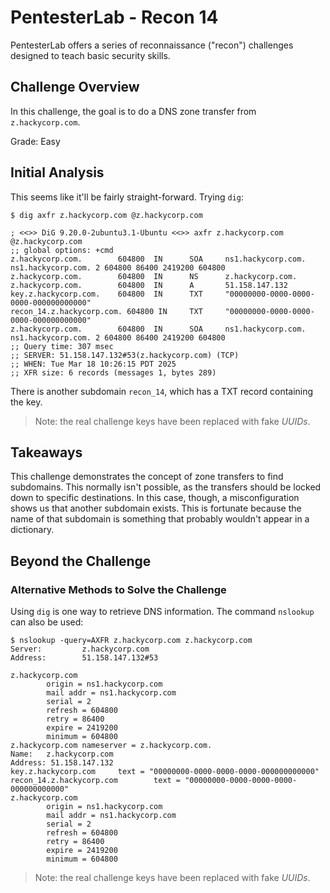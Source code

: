 # PentesterLab - Recon 14

PentesterLab offers a series of reconnaissance ("recon") challenges designed to
teach basic security skills.

## Challenge Overview

In this challenge, the goal is to do a DNS zone transfer from `z.hackycorp.com`.

Grade: Easy

## Initial Analysis

This seems like it'll be fairly straight-forward. Trying `dig`:

```
$ dig axfr z.hackycorp.com @z.hackycorp.com

; <<>> DiG 9.20.0-2ubuntu3.1-Ubuntu <<>> axfr z.hackycorp.com @z.hackycorp.com
;; global options: +cmd
z.hackycorp.com.        604800  IN      SOA     ns1.hackycorp.com. ns1.hackycorp.com. 2 604800 86400 2419200 604800
z.hackycorp.com.        604800  IN      NS      z.hackycorp.com.
z.hackycorp.com.        604800  IN      A       51.158.147.132
key.z.hackycorp.com.    604800  IN      TXT     "00000000-0000-0000-0000-000000000000"
recon_14.z.hackycorp.com. 604800 IN     TXT     "00000000-0000-0000-0000-000000000000"
z.hackycorp.com.        604800  IN      SOA     ns1.hackycorp.com. ns1.hackycorp.com. 2 604800 86400 2419200 604800
;; Query time: 307 msec
;; SERVER: 51.158.147.132#53(z.hackycorp.com) (TCP)
;; WHEN: Tue Mar 18 10:26:15 PDT 2025
;; XFR size: 6 records (messages 1, bytes 289)
```

There is another subdomain `recon_14`, which has a TXT record containing the
key.

> Note: the real challenge keys have been replaced with fake _UUIDs_.

## Takeaways

This challenge demonstrates the concept of zone transfers to find subdomains.
This normally isn't possible, as the transfers should be locked down to specific
destinations. In this case, though, a misconfiguration shows us that another
subdomain exists. This is fortunate because the name of that subdomain is
something that probably wouldn't appear in a dictionary.

## Beyond the Challenge

### Alternative Methods to Solve the Challenge

Using `dig` is one way to retrieve DNS information. The command `nslookup` can
also be used:

```
$ nslookup -query=AXFR z.hackycorp.com z.hackycorp.com
Server:         z.hackycorp.com
Address:        51.158.147.132#53

z.hackycorp.com
        origin = ns1.hackycorp.com
        mail addr = ns1.hackycorp.com
        serial = 2
        refresh = 604800
        retry = 86400
        expire = 2419200
        minimum = 604800
z.hackycorp.com nameserver = z.hackycorp.com.
Name:   z.hackycorp.com
Address: 51.158.147.132
key.z.hackycorp.com     text = "00000000-0000-0000-0000-000000000000"
recon_14.z.hackycorp.com        text = "00000000-0000-0000-0000-000000000000"
z.hackycorp.com
        origin = ns1.hackycorp.com
        mail addr = ns1.hackycorp.com
        serial = 2
        refresh = 604800
        retry = 86400
        expire = 2419200
        minimum = 604800
```

> Note: the real challenge keys have been replaced with fake _UUIDs_.
